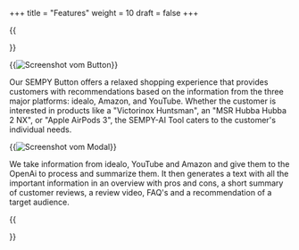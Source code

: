 +++
title = "Features"
weight = 10
draft = false
+++

{{<section title="Features">}}

{{<image src="button.jpg" alt="Screenshot vom Button" caption="SEMPY-Button on the idealo Website.">}}

Our SEMPY Button offers a relaxed shopping experience that provides customers with recommendations based on the information from the three major platforms: idealo, Amazon, and YouTube. Whether the customer is interested in products like a "Victorinox Huntsman", an "MSR Hubba Hubba 2 NX", or "Apple AirPods 3", the SEMPY-AI Tool caters to the customer's individual needs.

{{<image src="screenbildmodaln.jpg" alt="Screenshot vom Modal" caption="SEMPY-modal on the idealo Website.">}}

We take information from idealo, YouTube and Amazon and give them to the OpenAi to process and summarize them. It then generates a text with all the important information in an overview with pros and cons, a short summary of customer reviews, a review video, FAQ's and a recommendation of a target audience. 

{{</section>}}
